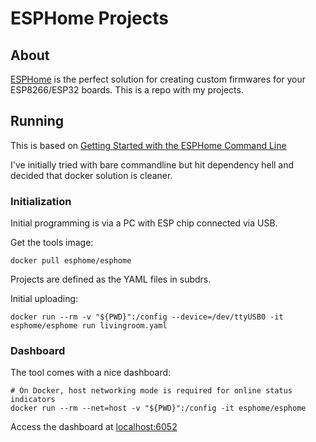 # ESPHome Projects

## About
[ESPHome](https://esphome.io/) is the perfect solution for creating custom firmwares for your ESP8266/ESP32 boards. This is a repo with my projects.

## Running

This is based on [Getting Started with the ESPHome Command Line](https://esphome.io/guides/getting_started_command_line.html)

I've initially tried with bare commandline but hit dependency hell and decided that docker solution is cleaner.

### Initialization
Initial programming is via a PC with ESP chip connected via USB.

Get the tools image:
```
docker pull esphome/esphome
```

Projects are defined as the YAML files in subdrs.

Initial uploading:
```
docker run --rm -v "${PWD}":/config --device=/dev/ttyUSB0 -it esphome/esphome run livingroom.yaml
```

### Dashboard

The tool comes with a nice dashboard:
```
# On Docker, host networking mode is required for online status indicators
docker run --rm --net=host -v "${PWD}":/config -it esphome/esphome
```
Access the dashboard at [localhost:6052](http://localhost:6052)
